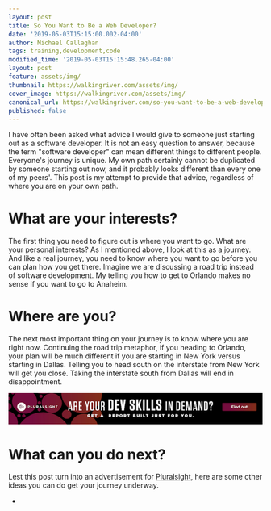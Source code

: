```yaml
---
layout: post
title: So You Want to Be a Web Developer?
date: '2019-05-03T15:15:00.002-04:00'
author: Michael Callaghan
tags: training,development,code
modified_time: '2019-05-03T15:15:48.265-04:00'
layout: post
feature: assets/img/
thumbnail: https://walkingriver.com/assets/img/
cover_image: https://walkingriver.com/assets/img/
canonical_url: https://walkingriver.com/so-you-want-to-be-a-web-developer/
published: false
---
```


I have often been asked what advice I would give to someone just starting out as a software developer. It is not an easy question to answer, because the term "software developer" can mean different things to different people. Everyone's journey is unique. My own path certainly cannot be duplicated by someone starting out now, and it probably looks different than every one of my peers'. This post is my attempt to provide that advice, regardless of where you are on your own path.

<!--more -->

# What are your interests?

The first thing you need to figure out is where you want to go. What are your personal interests? As I mentioned above, I look at this as a journey. And like a real journey, you need to know where you want to go before you can plan how you get there. Imagine we are discussing a road trip instead of software development. My telling you how to get to Orlando makes no sense if you want to go to Anaheim. 



# Where are you?

The next most important thing on your journey is to know where you are right now. Continuing the road trip metaphor, if you heading to Orlando, your plan will be much different if you are starting in New York versus starting in Dallas. Telling you to head south on the interstate from New York will get you close. Taking the interstate south from Dallas will end in disappointment. 

<a href="//pluralsight.pxf.io/c/1252739/480967/7490">
<img src="assets/img/ps-skills.png" alt="PluralSight Skills" />
</a>

# What can you do next?

Lest this post turn into an advertisement for [Pluralsight][ps-affiliate-link], here are some other ideas you can do get your journey underway. 

- 

<!-- Links -->
[angular-web-dev]: https://www.pluralsight.com/role-iq/angular-web-developer
[ps-affiliate-link]: //pluralsight.pxf.io/c/1252739/480967/7490
[ps-skills]: //walkingriver.com/assets/img/ps-skills.png
